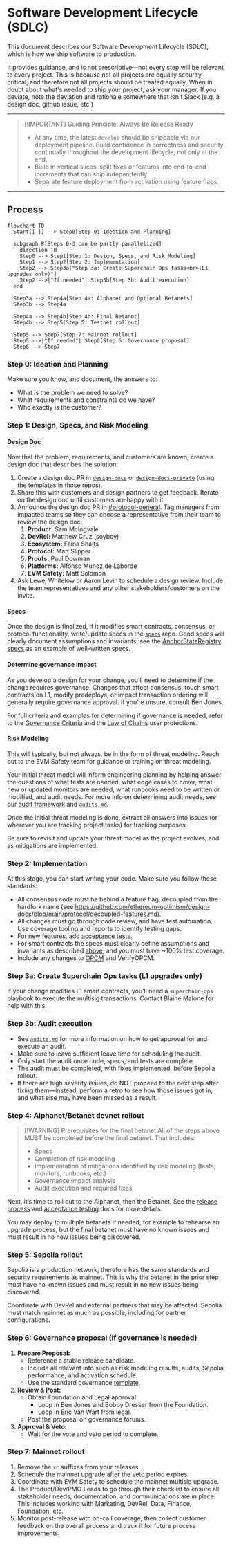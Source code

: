 # Software Development Lifecycle (SDLC)

This document describes our Software Development Lifecycle (SDLC), which is how we ship software to production.

It provides guidance, and is not prescriptive—not every step will be relevant to every project.
This is because not all projects are equally security-critical, and therefore not all projects should be treated equally.
When in doubt about what's needed to ship your project, ask your manager.
If you deviate, note the deviation and rationale somewhere that isn't Slack (e.g. a design doc, github issue, etc.)

---

> [!IMPORTANT] Guiding Principle: Always Be Release Ready
>
> - At any time, the latest `develop` should be shippable via our deployment pipeline. Build confidence in correctness and security continually throughout the development lifecycle, not only at the end.
> - Build in vertical slices: split fixes or features into end-to-end increments that can ship independently.
> - Separate feature deployment from activation using feature flags.

---

## Process

```mermaid
flowchart TD
  Start[[ ]] --> Step0[Step 0: Ideation and Planning]

  subgraph P[Steps 0-3 can be partly parallelized]
    direction TB
    Step0 --> Step1[Step 1: Design, Specs, and Risk Modeling]
    Step1 --> Step2[Step 2: Implementation]
    Step2 --> Step3a["Step 3a: Create Superchain Ops tasks<br>(L1 upgrades only)"]
    Step2 -->|"If needed"| Step3b[Step 3b: Audit execution]
  end

  Step3a --> Step4a[Step 4a: Alphanet and Optional Betanets]
  Step3b --> Step4a

  Step4a --> Step4b[Step 4b: Final Betanet]
  Step4b --> Step5[Step 5: Testnet rollout]

  Step5 --> Step7[Step 7: Mainnet rollout]
  Step5 -->|"If needed"| Step6[Step 6: Governance proposal]
  Step6 --> Step7
```

### Step 0: Ideation and Planning

Make sure you know, and document, the answers to:

- What is the problem we need to solve?
- What requirements and constraints do we have?
- Who exactly is the customer?

### Step 1: Design, Specs, and Risk Modeling

#### Design Doc

Now that the problem, requirements, and customers are known, create a design doc that describes the solution:

1. Create a design doc PR in [`design-docs`](https://github.com/ethereum-optimism/design-docs) or [`design-docs-private`](https://github.com/ethereum-optimism/design-docs-private) (using the templates in those repos).
2. Share this with customers and design partners to get feedback. Iterate on the design doc until customers are happy with it.
3. Announce the design doc PR in [#protocol-general](https://discord.com/channels/1244729134312198194/1244731030301048874). Tag managers from impacted teams so they can choose a representative from their team to review the design doc:
    1. **Product:** Sam McIngvale
    2. **DevRel:** Matthew Cruz (soyboy)
    3. **Ecosystem:** Faina Shalts
    4. **Protocol:** Matt Slipper
    5. **Proofs:** Paul Dowman
    6. **Platforms:** Alfonso Munoz de Laborde
    7. **EVM Safety:** Matt Solomon
4. Ask Lewej Whitelow or Aaron Levin to schedule a design review. Include the team representatives and any other stakeholders/customers on the invite.

#### Specs

Once the design is finalized, if it modifies smart contracts, consensus, or protocol functionality, write/update specs in the [`specs`](https://github.com/ethereum-optimism/specs) repo.
Good specs will clearly document assumptions and invariants, see the [AnchorStateRegistry specs](https://specs.optimism.io/fault-proof/stage-one/anchor-state-registry.html) as an example of well-written specs.

#### Determine governance impact

As you develop a design for your change, you’ll need to determine if the change requires governance.
Changes that affect consensus, touch smart contracts on L1, modify predeploys, or impact transaction ordering will generally require governance approval.
If you’re unsure, consult Ben Jones.

For full criteria and examples for determining if governance is needed, refer to the [Governance Criteria](./governance-criteria.md) and the [Law of Chains](https://github.com/ethereum-optimism/OPerating-manual/blob/main/Law%20of%20Chains.md) user protections.

#### Risk Modeling

This will typically, but not always, be in the form of threat modeling.
Reach out to the EVM Safety team for guidance or training on threat modeling.

Your initial threat model will inform engineering planning by helping answer the questions of what tests are needed,
what edge cases to cover, what new or updated monitors are needed, what runbooks need to be written or modified, and audit needs.
For more info on determining audit needs, see our [audit framework](https://gov.optimism.io/t/op-labs-audit-framework-when-to-get-external-security-review-and-how-to-prepare-for-it/6864) and [`audits.md`](./audits.md).

Once the initial threat modeling is done, extract all answers into issues (or wherever you are tracking project tasks) for tracking purposes.

Be sure to revisit and update your threat model as the project evolves, and as mitigations are implemented.

### Step 2: Implementation

At this stage, you can start writing your code. Make sure you follow these standards:

- All consensus code must be behind a feature flag, decoupled from the hardfork name (see <https://github.com/ethereum-optimism/design-docs/blob/main/protocol/decoupled-features.md>).
- All changes must go through code review, and have test automation. Use coverage tooling and reports to identify testing gaps.
- For new features, add [acceptance tests](./acceptance-testing/index.md).
- For smart contracts the specs must clearly define assumptions and invariants as described [above](#specs), and you must have ~100% test coverage.
- Include any changes to [OPCM](https://devdocs.optimism.io/contracts-bedrock/contributing/opcm.html) and VerifyOPCM.

### Step 3a: Create Superchain Ops tasks (L1 upgrades only)

If your change modifies L1 smart contracts, you’ll need a `superchain-ops` playbook to execute the multisig transactions.
Contact Blaine Malone for help with this.

### Step 3b: Audit execution

- See [`audits.md`](./audits.md) for more information on how to get approval for and execute an audit.
- Make sure to leave sufficient leave time for scheduling the audit.
- Only start the audit once code, specs, and tests are complete.
- The audit must be completed, with fixes implemented, before Sepolia rollout.
- If there are high severity issues, do NOT proceed to the next step after fixing them—instead, perform a retro to see how those issues got in, and what else may have been missed as a result.

### Step 4: Alphanet/Betanet devnet rollout

> [!WARNING] Prerequisites for the final betanet
> All of the steps above MUST be completed before the final betanet. That includes:
>
> - Specs
> - Completion of risk modeling
> - Implementation of mitigations identified by risk modeling (tests, monitors, runbooks, etc.)
> - Governance impact analysis
> - Audit execution and required fixes

Next, it’s time to roll out to the Alphanet, then the Betanet. See the [release process](release-process.md) and [acceptance testing](acceptance-testing/index.md) docs for more details.

You may deploy to multiple betanets if needed, for example to rehearse an upgrade process, but the final betanet must have no known issues and must result in no new issues being discovered.

### Step 5: Sepolia rollout

Sepolia is a production network, therefore has the same standards and security requirements as mainnet.
This is why the betanet in the prior step must have no known issues and must result in no new issues being discovered.

Coordinate with DevRel and external partners that may be affected.
Sepolia must match mainnet as much as possible, including for partner configurations.

### Step 6: Governance proposal (if governance is needed)

1. **Prepare Proposal:**
    - Reference a stable release candidate.
    - Include all relevant info such as risk modeling results, audits, Sepolia performance, and activation schedule.
    - Use the standard governance [template](https://gov.optimism.io/t/season-6-charter-aware-upgrade-proposal-template/8134).
2. **Review & Post:**
    - Obtain Foundation and Legal approval.
        - Loop in Ben Jones and Bobby Dresser from the Foundation.
        - Loop in Eric Van Wart from legal.
    - Post the proposal on governance forums.
3. **Approval & Veto:**
    - Wait for the vote and veto period to complete.

### Step 7: Mainnet rollout

1. Remove the `rc` suffixes from your releases.
2. Schedule the mainnet upgrade after the veto period expires.
3. Coordinate with EVM Safety to schedule the mainnet multisig upgrade.
4. The Product/Dev/PMO Leads to go through their checklist to ensure all stakeholder needs, documentation, and communications are in place. This includes working with Marketing, DevRel, Data, Finance, Foundation, etc.
5. Monitor post-release with on-call coverage, then collect customer feedback on the overall process and track it for future process improvements.
